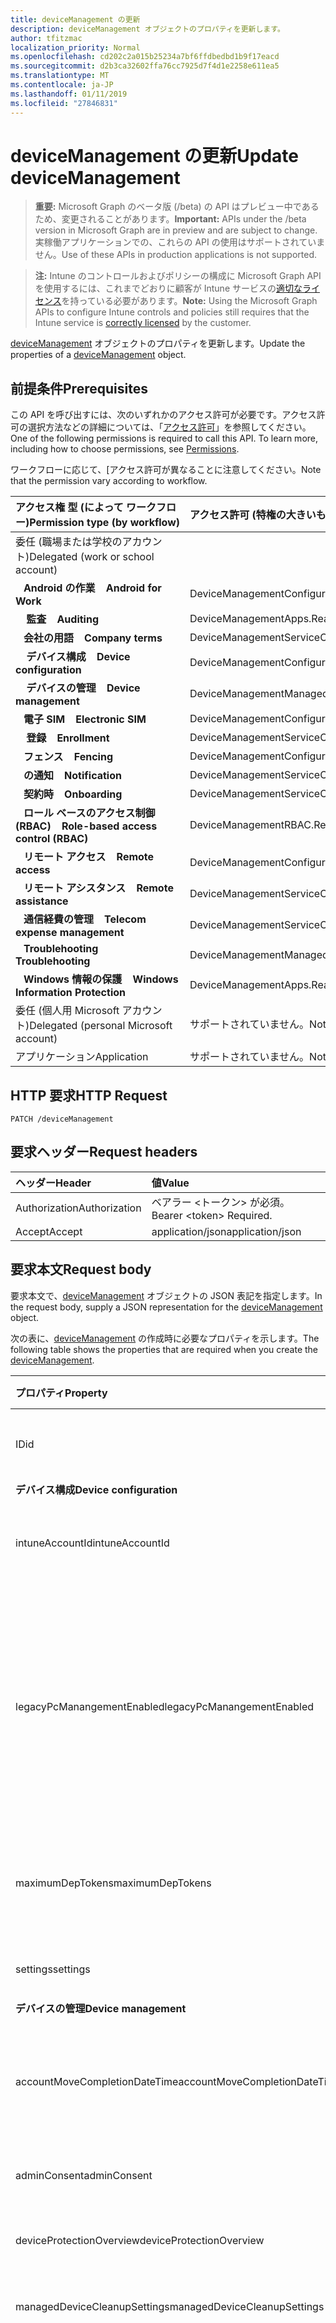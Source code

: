 ```yaml
---
title: deviceManagement の更新
description: deviceManagement オブジェクトのプロパティを更新します。
author: tfitzmac
localization_priority: Normal
ms.openlocfilehash: cd202c2a015b25234a7bf6ffdbedbd1b9f17eacd
ms.sourcegitcommit: d2b3ca32602ffa76cc7925d7f4d1e2258e611ea5
ms.translationtype: MT
ms.contentlocale: ja-JP
ms.lasthandoff: 01/11/2019
ms.locfileid: "27846831"
---
```

# <a name="update-devicemanagement"></a><span data-ttu-id="3a7d7-103">deviceManagement の更新</span><span class="sxs-lookup"><span data-stu-id="3a7d7-103">Update deviceManagement</span></span>

> <span data-ttu-id="3a7d7-104">**重要:** Microsoft Graph のベータ版 (/beta) の API はプレビュー中であるため、変更されることがあります。</span><span class="sxs-lookup"><span data-stu-id="3a7d7-104">**Important:** APIs under the /beta version in Microsoft Graph are in preview and are subject to change.</span></span> <span data-ttu-id="3a7d7-105">実稼働アプリケーションでの、これらの API の使用はサポートされていません。</span><span class="sxs-lookup"><span data-stu-id="3a7d7-105">Use of these APIs in production applications is not supported.</span></span>

> <span data-ttu-id="3a7d7-106">**注:** Intune のコントロールおよびポリシーの構成に Microsoft Graph API を使用するには、これまでどおりに顧客が Intune サービスの[適切なライセンス](https://go.microsoft.com/fwlink/?linkid=839381)を持っている必要があります。</span><span class="sxs-lookup"><span data-stu-id="3a7d7-106">**Note:** Using the Microsoft Graph APIs to configure Intune controls and policies still requires that the Intune service is [correctly licensed](https://go.microsoft.com/fwlink/?linkid=839381) by the customer.</span></span>

<span data-ttu-id="3a7d7-107">[deviceManagement](../resources/intune-shared-devicemanagement.md) オブジェクトのプロパティを更新します。</span><span class="sxs-lookup"><span data-stu-id="3a7d7-107">Update the properties of a [deviceManagement](../resources/intune-shared-devicemanagement.md) object.</span></span>

## <a name="prerequisites"></a><span data-ttu-id="3a7d7-108">前提条件</span><span class="sxs-lookup"><span data-stu-id="3a7d7-108">Prerequisites</span></span>

<span data-ttu-id="3a7d7-p102">この API を呼び出すには、次のいずれかのアクセス許可が必要です。アクセス許可の選択方法などの詳細については、「[アクセス許可](/graph/permissions-reference)」を参照してください。</span><span class="sxs-lookup"><span data-stu-id="3a7d7-p102">One of the following permissions is required to call this API. To learn more, including how to choose permissions, see [Permissions](/graph/permissions-reference).</span></span>

<span data-ttu-id="3a7d7-111">ワークフローに応じて、[アクセス許可が異なることに注意してください。</span><span class="sxs-lookup"><span data-stu-id="3a7d7-111">Note that the permission vary according to workflow.</span></span>

| <span data-ttu-id="3a7d7-112">アクセス権&nbsp;型&nbsp;(によって&nbsp;ワークフロー)</span><span class="sxs-lookup"><span data-stu-id="3a7d7-112">Permission&nbsp;type&nbsp;(by&nbsp;workflow)</span></span> | <span data-ttu-id="3a7d7-113">アクセス許可 (特権の大きいものから小さいものへ)</span><span class="sxs-lookup"><span data-stu-id="3a7d7-113">Permissions (from most to least privileged)</span></span> |
|:---|:---|
| <span data-ttu-id="3a7d7-114">委任 (職場または学校のアカウント)</span><span class="sxs-lookup"><span data-stu-id="3a7d7-114">Delegated (work or school account)</span></span> ||
| <span data-ttu-id="3a7d7-115">&nbsp;&nbsp; **Android の作業**</span><span class="sxs-lookup"><span data-stu-id="3a7d7-115">&nbsp; &nbsp; **Android for Work**</span></span> | <span data-ttu-id="3a7d7-116">DeviceManagementConfiguration.ReadWrite.All</span><span class="sxs-lookup"><span data-stu-id="3a7d7-116">DeviceManagementConfiguration.ReadWrite.All</span></span>  |
| <span data-ttu-id="3a7d7-117">&nbsp; &nbsp; **監査**</span><span class="sxs-lookup"><span data-stu-id="3a7d7-117">&nbsp; &nbsp; **Auditing**</span></span> | <span data-ttu-id="3a7d7-118">DeviceManagementApps.ReadWrite.All</span><span class="sxs-lookup"><span data-stu-id="3a7d7-118">DeviceManagementApps.ReadWrite.All</span></span> |
| <span data-ttu-id="3a7d7-119">&nbsp;&nbsp; **会社の用語**</span><span class="sxs-lookup"><span data-stu-id="3a7d7-119">&nbsp; &nbsp; **Company terms**</span></span> | <span data-ttu-id="3a7d7-120">DeviceManagementServiceConfig.ReadWrite.All</span><span class="sxs-lookup"><span data-stu-id="3a7d7-120">DeviceManagementServiceConfig.ReadWrite.All</span></span> |
| <span data-ttu-id="3a7d7-121">&nbsp; &nbsp; **デバイス構成**</span><span class="sxs-lookup"><span data-stu-id="3a7d7-121">&nbsp; &nbsp; **Device configuration**</span></span> | <span data-ttu-id="3a7d7-122">DeviceManagementConfiguration.ReadWrite.All</span><span class="sxs-lookup"><span data-stu-id="3a7d7-122">DeviceManagementConfiguration.ReadWrite.All</span></span> |
| <span data-ttu-id="3a7d7-123">&nbsp; &nbsp; **デバイスの管理**</span><span class="sxs-lookup"><span data-stu-id="3a7d7-123">&nbsp; &nbsp; **Device management**</span></span> | <span data-ttu-id="3a7d7-124">DeviceManagementManagedDevices.ReadWrite.All</span><span class="sxs-lookup"><span data-stu-id="3a7d7-124">DeviceManagementManagedDevices.ReadWrite.All</span></span> |
| <span data-ttu-id="3a7d7-125">&nbsp;&nbsp; **電子 SIM**</span><span class="sxs-lookup"><span data-stu-id="3a7d7-125">&nbsp; &nbsp; **Electronic SIM**</span></span> | <span data-ttu-id="3a7d7-126">DeviceManagementConfiguration.ReadWrite.All</span><span class="sxs-lookup"><span data-stu-id="3a7d7-126">DeviceManagementConfiguration.ReadWrite.All</span></span> |
| <span data-ttu-id="3a7d7-127">&nbsp; &nbsp; **登録**</span><span class="sxs-lookup"><span data-stu-id="3a7d7-127">&nbsp; &nbsp; **Enrollment**</span></span> | <span data-ttu-id="3a7d7-128">DeviceManagementServiceConfig.ReadWrite.All</span><span class="sxs-lookup"><span data-stu-id="3a7d7-128">DeviceManagementServiceConfig.ReadWrite.All</span></span> |
| <span data-ttu-id="3a7d7-129">&nbsp;&nbsp; **フェンス**</span><span class="sxs-lookup"><span data-stu-id="3a7d7-129">&nbsp; &nbsp; **Fencing**</span></span> | <span data-ttu-id="3a7d7-130">DeviceManagementConfiguration.ReadWrite.All</span><span class="sxs-lookup"><span data-stu-id="3a7d7-130">DeviceManagementConfiguration.ReadWrite.All</span></span> |
| <span data-ttu-id="3a7d7-131">&nbsp;&nbsp; **の通知**</span><span class="sxs-lookup"><span data-stu-id="3a7d7-131">&nbsp; &nbsp; **Notification**</span></span> | <span data-ttu-id="3a7d7-132">DeviceManagementServiceConfig.ReadWrite.All</span><span class="sxs-lookup"><span data-stu-id="3a7d7-132">DeviceManagementServiceConfig.ReadWrite.All</span></span> |
| <span data-ttu-id="3a7d7-133">&nbsp;&nbsp; **契約時**</span><span class="sxs-lookup"><span data-stu-id="3a7d7-133">&nbsp; &nbsp; **Onboarding**</span></span> | <span data-ttu-id="3a7d7-134">DeviceManagementServiceConfig.ReadWrite.All</span><span class="sxs-lookup"><span data-stu-id="3a7d7-134">DeviceManagementServiceConfig.ReadWrite.All</span></span> |
| <span data-ttu-id="3a7d7-135">&nbsp;&nbsp; **ロール ベースのアクセス制御 (RBAC)**</span><span class="sxs-lookup"><span data-stu-id="3a7d7-135">&nbsp; &nbsp; **Role-based access control (RBAC)**</span></span> | <span data-ttu-id="3a7d7-136">DeviceManagementRBAC.ReadWrite.All</span><span class="sxs-lookup"><span data-stu-id="3a7d7-136">DeviceManagementRBAC.ReadWrite.All</span></span> |
| <span data-ttu-id="3a7d7-137">&nbsp;&nbsp; **リモート アクセス**</span><span class="sxs-lookup"><span data-stu-id="3a7d7-137">&nbsp; &nbsp; **Remote access**</span></span> | <span data-ttu-id="3a7d7-138">DeviceManagementConfiguration.Read.All</span><span class="sxs-lookup"><span data-stu-id="3a7d7-138">DeviceManagementConfiguration.Read.All</span></span> |
| <span data-ttu-id="3a7d7-139">&nbsp;&nbsp; **リモート アシスタンス**</span><span class="sxs-lookup"><span data-stu-id="3a7d7-139">&nbsp; &nbsp; **Remote assistance**</span></span> | <span data-ttu-id="3a7d7-140">DeviceManagementServiceConfig.ReadWrite.All</span><span class="sxs-lookup"><span data-stu-id="3a7d7-140">DeviceManagementServiceConfig.ReadWrite.All</span></span> |
| <span data-ttu-id="3a7d7-141">&nbsp;&nbsp; **通信経費の管理**</span><span class="sxs-lookup"><span data-stu-id="3a7d7-141">&nbsp; &nbsp; **Telecom expense management**</span></span> | <span data-ttu-id="3a7d7-142">DeviceManagementServiceConfig.ReadWrite.All</span><span class="sxs-lookup"><span data-stu-id="3a7d7-142">DeviceManagementServiceConfig.ReadWrite.All</span></span> |
| <span data-ttu-id="3a7d7-143">&nbsp;&nbsp; **Troublehooting**</span><span class="sxs-lookup"><span data-stu-id="3a7d7-143">&nbsp; &nbsp; **Troublehooting**</span></span> | <span data-ttu-id="3a7d7-144">DeviceManagementManagedDevices.ReadWrite.All</span><span class="sxs-lookup"><span data-stu-id="3a7d7-144">DeviceManagementManagedDevices.ReadWrite.All</span></span> |
| <span data-ttu-id="3a7d7-145">&nbsp;&nbsp; **Windows 情報の保護**</span><span class="sxs-lookup"><span data-stu-id="3a7d7-145">&nbsp; &nbsp; **Windows Information Protection**</span></span> | <span data-ttu-id="3a7d7-146">DeviceManagementApps.ReadWrite.All</span><span class="sxs-lookup"><span data-stu-id="3a7d7-146">DeviceManagementApps.ReadWrite.All</span></span> |
| <span data-ttu-id="3a7d7-147">委任 (個人用 Microsoft アカウント)</span><span class="sxs-lookup"><span data-stu-id="3a7d7-147">Delegated (personal Microsoft account)</span></span> | <span data-ttu-id="3a7d7-148">サポートされていません。</span><span class="sxs-lookup"><span data-stu-id="3a7d7-148">Not supported.</span></span>|
| <span data-ttu-id="3a7d7-149">アプリケーション</span><span class="sxs-lookup"><span data-stu-id="3a7d7-149">Application</span></span> | <span data-ttu-id="3a7d7-150">サポートされていません。</span><span class="sxs-lookup"><span data-stu-id="3a7d7-150">Not supported.</span></span> |

## <a name="http-request"></a><span data-ttu-id="3a7d7-151">HTTP 要求</span><span class="sxs-lookup"><span data-stu-id="3a7d7-151">HTTP Request</span></span>
<!-- {
  "blockType": "ignored"
}
-->
``` http
PATCH /deviceManagement
```

## <a name="request-headers"></a><span data-ttu-id="3a7d7-152">要求ヘッダー</span><span class="sxs-lookup"><span data-stu-id="3a7d7-152">Request headers</span></span>

|<span data-ttu-id="3a7d7-153">ヘッダー</span><span class="sxs-lookup"><span data-stu-id="3a7d7-153">Header</span></span>|<span data-ttu-id="3a7d7-154">値</span><span class="sxs-lookup"><span data-stu-id="3a7d7-154">Value</span></span>|
|:---|:---|
|<span data-ttu-id="3a7d7-155">Authorization</span><span class="sxs-lookup"><span data-stu-id="3a7d7-155">Authorization</span></span>|<span data-ttu-id="3a7d7-156">ベアラー &lt;トークン&gt; が必須。</span><span class="sxs-lookup"><span data-stu-id="3a7d7-156">Bearer &lt;token&gt; Required.</span></span>|
|<span data-ttu-id="3a7d7-157">Accept</span><span class="sxs-lookup"><span data-stu-id="3a7d7-157">Accept</span></span>|<span data-ttu-id="3a7d7-158">application/json</span><span class="sxs-lookup"><span data-stu-id="3a7d7-158">application/json</span></span>|

## <a name="request-body"></a><span data-ttu-id="3a7d7-159">要求本文</span><span class="sxs-lookup"><span data-stu-id="3a7d7-159">Request body</span></span>

<span data-ttu-id="3a7d7-160">要求本文で、[deviceManagement](../resources/intune-shared-devicemanagement.md) オブジェクトの JSON 表記を指定します。</span><span class="sxs-lookup"><span data-stu-id="3a7d7-160">In the request body, supply a JSON representation for the [deviceManagement](../resources/intune-shared-devicemanagement.md) object.</span></span>

<span data-ttu-id="3a7d7-161">次の表に、[deviceManagement](../resources/intune-shared-devicemanagement.md) の作成時に必要なプロパティを示します。</span><span class="sxs-lookup"><span data-stu-id="3a7d7-161">The following table shows the properties that are required when you create the [deviceManagement](../resources/intune-shared-devicemanagement.md).</span></span>

|<span data-ttu-id="3a7d7-162">プロパティ</span><span class="sxs-lookup"><span data-stu-id="3a7d7-162">Property</span></span>|<span data-ttu-id="3a7d7-163">種類</span><span class="sxs-lookup"><span data-stu-id="3a7d7-163">Type</span></span>|<span data-ttu-id="3a7d7-164">説明</span><span class="sxs-lookup"><span data-stu-id="3a7d7-164">Description</span></span>|
|:---|:---|:---|
|<span data-ttu-id="3a7d7-165">ID</span><span class="sxs-lookup"><span data-stu-id="3a7d7-165">id</span></span>|<span data-ttu-id="3a7d7-166">String</span><span class="sxs-lookup"><span data-stu-id="3a7d7-166">String</span></span>|<span data-ttu-id="3a7d7-167">デバイスの一意の識別子です。</span><span class="sxs-lookup"><span data-stu-id="3a7d7-167">Unique identifier for the device.</span></span>|
|<span data-ttu-id="3a7d7-168">**デバイス構成**</span><span class="sxs-lookup"><span data-stu-id="3a7d7-168">**Device configuration**</span></span>|
|<span data-ttu-id="3a7d7-169">intuneAccountId</span><span class="sxs-lookup"><span data-stu-id="3a7d7-169">intuneAccountId</span></span>|<span data-ttu-id="3a7d7-170">GUID</span><span class="sxs-lookup"><span data-stu-id="3a7d7-170">GUID</span></span>|<span data-ttu-id="3a7d7-171">Intune アカウント ID にはテナントが指定されました。</span><span class="sxs-lookup"><span data-stu-id="3a7d7-171">Intune Account ID for given tenant</span></span>|
|<span data-ttu-id="3a7d7-172">legacyPcManangementEnabled</span><span class="sxs-lookup"><span data-stu-id="3a7d7-172">legacyPcManangementEnabled</span></span>|<span data-ttu-id="3a7d7-173">ブール型</span><span class="sxs-lookup"><span data-stu-id="3a7d7-173">Boolean</span></span>|<span data-ttu-id="3a7d7-174">非 MDM を有効にするプロパティは、このアカウントの従来の PC の管理を管理します。</span><span class="sxs-lookup"><span data-stu-id="3a7d7-174">The property to enable Non-MDM managed legacy PC management for this account.</span></span> <span data-ttu-id="3a7d7-175">このプロパティは読み取りのみ可能です。</span><span class="sxs-lookup"><span data-stu-id="3a7d7-175">This property is read-only.</span></span>|
|<span data-ttu-id="3a7d7-176">maximumDepTokens</span><span class="sxs-lookup"><span data-stu-id="3a7d7-176">maximumDepTokens</span></span>|<span data-ttu-id="3a7d7-177">Int32</span><span class="sxs-lookup"><span data-stu-id="3a7d7-177">Int32</span></span>|<span data-ttu-id="3a7d7-178">DEP のトークンの最大数では、テナントごとに許可されます。</span><span class="sxs-lookup"><span data-stu-id="3a7d7-178">Maximum number of DEP tokens allowed per-tenant.</span></span>|
|<span data-ttu-id="3a7d7-179">settings</span><span class="sxs-lookup"><span data-stu-id="3a7d7-179">settings</span></span>|[<span data-ttu-id="3a7d7-180">deviceManagementSettings</span><span class="sxs-lookup"><span data-stu-id="3a7d7-180">deviceManagementSettings</span></span>](../resources/intune-deviceconfig-devicemanagementsettings.md)|<span data-ttu-id="3a7d7-181">アカウント レベルの設定。</span><span class="sxs-lookup"><span data-stu-id="3a7d7-181">Account level settings.</span></span>|
|<span data-ttu-id="3a7d7-182">**デバイスの管理**</span><span class="sxs-lookup"><span data-stu-id="3a7d7-182">**Device management**</span></span>|
|<span data-ttu-id="3a7d7-183">accountMoveCompletionDateTime</span><span class="sxs-lookup"><span data-stu-id="3a7d7-183">accountMoveCompletionDateTime</span></span>|<span data-ttu-id="3a7d7-184">DateTimeOffset</span><span class="sxs-lookup"><span data-stu-id="3a7d7-184">DateTimeOffset</span></span>|<span data-ttu-id="3a7d7-185">日付と時刻 scaleunits のテナントのデータを移動するときです。</span><span class="sxs-lookup"><span data-stu-id="3a7d7-185">The date & time when tenant data moved between scaleunits.</span></span>|
|<span data-ttu-id="3a7d7-186">adminConsent</span><span class="sxs-lookup"><span data-stu-id="3a7d7-186">adminConsent</span></span>|[<span data-ttu-id="3a7d7-187">adminConsent</span><span class="sxs-lookup"><span data-stu-id="3a7d7-187">adminConsent</span></span>](../resources/intune-devices-adminconsent.md)|<span data-ttu-id="3a7d7-188">同意の情報を管理します。</span><span class="sxs-lookup"><span data-stu-id="3a7d7-188">Admin consent information.</span></span>|
|<span data-ttu-id="3a7d7-189">deviceProtectionOverview</span><span class="sxs-lookup"><span data-stu-id="3a7d7-189">deviceProtectionOverview</span></span>|[<span data-ttu-id="3a7d7-190">deviceProtectionOverview</span><span class="sxs-lookup"><span data-stu-id="3a7d7-190">deviceProtectionOverview</span></span>](../resources/intune-devices-deviceprotectionoverview.md)|<span data-ttu-id="3a7d7-191">デバイス保護の概要です。</span><span class="sxs-lookup"><span data-stu-id="3a7d7-191">Device protection overview.</span></span>|
|<span data-ttu-id="3a7d7-192">managedDeviceCleanupSettings</span><span class="sxs-lookup"><span data-stu-id="3a7d7-192">managedDeviceCleanupSettings</span></span>|[<span data-ttu-id="3a7d7-193">managedDeviceCleanupSettings</span><span class="sxs-lookup"><span data-stu-id="3a7d7-193">managedDeviceCleanupSettings</span></span>](../resources/intune-devices-manageddevicecleanupsettings.md)|<span data-ttu-id="3a7d7-194">デバイスのクリーンアップ ・ ルール</span><span class="sxs-lookup"><span data-stu-id="3a7d7-194">Device cleanup rule</span></span>|
|<span data-ttu-id="3a7d7-195">subscriptionState</span><span class="sxs-lookup"><span data-stu-id="3a7d7-195">subscriptionState</span></span>|[<span data-ttu-id="3a7d7-196">deviceManagementSubscriptionState</span><span class="sxs-lookup"><span data-stu-id="3a7d7-196">deviceManagementSubscriptionState</span></span>](../resources/intune-devices-devicemanagementsubscriptionstate.md)|<span data-ttu-id="3a7d7-197">テナントのモバイル デバイス管理のサブスクリプション状態。</span><span class="sxs-lookup"><span data-stu-id="3a7d7-197">Tenant mobile device management subscription state.</span></span> <span data-ttu-id="3a7d7-198">可能な値は、`pending`、`active`、`warning`、`disabled`、`deleted`、`blocked`、`lockedOut` です。</span><span class="sxs-lookup"><span data-stu-id="3a7d7-198">Possible values are: `pending`, `active`, `warning`, `disabled`, `deleted`, `blocked`, `lockedOut`.</span></span>|
|<span data-ttu-id="3a7d7-199">サブスクリプション</span><span class="sxs-lookup"><span data-stu-id="3a7d7-199">subscriptions</span></span>|[<span data-ttu-id="3a7d7-200">deviceManagementSubscriptions</span><span class="sxs-lookup"><span data-stu-id="3a7d7-200">deviceManagementSubscriptions</span></span>](../resources/intune-devices-devicemanagementsubscriptions.md)|<span data-ttu-id="3a7d7-201">テナントのサブスクリプション。</span><span class="sxs-lookup"><span data-stu-id="3a7d7-201">Tenant's Subscription.</span></span> <span data-ttu-id="3a7d7-202">使用可能な値: `none`、`intune`、`office365`、`intunePremium`、`intune_EDU`、`intune_SMB`。</span><span class="sxs-lookup"><span data-stu-id="3a7d7-202">Possible values are: `none`, `intune`, `office365`, `intunePremium`, `intune_EDU`, `intune_SMB`.</span></span>|
|<span data-ttu-id="3a7d7-203">windowsMalwareOverview</span><span class="sxs-lookup"><span data-stu-id="3a7d7-203">windowsMalwareOverview</span></span>|[<span data-ttu-id="3a7d7-204">windowsMalwareOverview</span><span class="sxs-lookup"><span data-stu-id="3a7d7-204">windowsMalwareOverview</span></span>](../resources/intune-devices-windowsmalwareoverview.md)|<span data-ttu-id="3a7d7-205">Windows デバイスのマルウェアの概要です。</span><span class="sxs-lookup"><span data-stu-id="3a7d7-205">Malware overview for windows devices.</span></span>|
|<span data-ttu-id="3a7d7-206">**契約時**</span><span class="sxs-lookup"><span data-stu-id="3a7d7-206">**Onboarding**</span></span>|
|<span data-ttu-id="3a7d7-207">intuneBrand</span><span class="sxs-lookup"><span data-stu-id="3a7d7-207">intuneBrand</span></span>|[<span data-ttu-id="3a7d7-208">intuneBrand</span><span class="sxs-lookup"><span data-stu-id="3a7d7-208">intuneBrand</span></span>](../resources/intune-onboarding-intunebrand.md)|<span data-ttu-id="3a7d7-209">intuneBrand には、会社のポータル アプリケーションとエンド ユーザーの Web ポータルの外観のカスタマイズに使用するデータが含まれています。</span><span class="sxs-lookup"><span data-stu-id="3a7d7-209">intuneBrand contains data which is used in customizing the appearance of the Company Portal applications as well as the end user web portal.</span></span>|

<span data-ttu-id="3a7d7-210">要求本文のプロパティのサポートは、ワークフローによって異なります。</span><span class="sxs-lookup"><span data-stu-id="3a7d7-210">Request body property support varies according to workflow.</span></span>

## <a name="response"></a><span data-ttu-id="3a7d7-211">応答</span><span class="sxs-lookup"><span data-stu-id="3a7d7-211">Response</span></span>
<span data-ttu-id="3a7d7-212">成功した場合、このメソッドは `200 OK` 応答コードと、応答本文で更新された [deviceManagement](../resources/intune-shared-devicemanagement.md) オブジェクトを返します。</span><span class="sxs-lookup"><span data-stu-id="3a7d7-212">If successful, this method returns a `200 OK` response code and an updated [deviceManagement](../resources/intune-shared-devicemanagement.md) object in the response body.</span></span>

## <a name="example"></a><span data-ttu-id="3a7d7-213">例</span><span class="sxs-lookup"><span data-stu-id="3a7d7-213">Example</span></span>

### <a name="request"></a><span data-ttu-id="3a7d7-214">要求</span><span class="sxs-lookup"><span data-stu-id="3a7d7-214">Request</span></span>

<span data-ttu-id="3a7d7-215">デバイス管理のワークフローを次の要求の例を以下に示します。</span><span class="sxs-lookup"><span data-stu-id="3a7d7-215">Here is an example of a request following the device management workflow:</span></span>

``` http
PATCH https://graph.microsoft.com/beta/deviceManagement
Content-type: application/json
Content-length: 751

{
  "subscriptionState": "active",
  "subscriptions": "intune",
  "adminConsent": {
    "@odata.type": "microsoft.graph.adminConsent",
    "shareAPNSData": "granted"
  },
  "deviceProtectionOverview": {
    "@odata.type": "microsoft.graph.deviceProtectionOverview",
    "totalReportedDeviceCount": 8,
    "inactiveThreatAgentDeviceCount": 14,
    "unknownStateThreatAgentDeviceCount": 2,
    "pendingSignatureUpdateDeviceCount": 1,
    "cleanDeviceCount": 0,
    "pendingFullScanDeviceCount": 10,
    "pendingRestartDeviceCount": 9,
    "pendingManualStepsDeviceCount": 13,
    "pendingOfflineScanDeviceCount": 13,
    "criticalFailuresDeviceCount": 11
  },
  "accountMoveCompletionDateTime": "2017-01-01T00:01:17.9006709-08:00"
}
```

### <a name="response"></a><span data-ttu-id="3a7d7-216">応答</span><span class="sxs-lookup"><span data-stu-id="3a7d7-216">Response</span></span>

<span data-ttu-id="3a7d7-217">以下は、応答の例です。</span><span class="sxs-lookup"><span data-stu-id="3a7d7-217">Here is an example of the response.</span></span> 

<span data-ttu-id="3a7d7-218">注: 簡潔にするために、ここに示す応答オブジェクトは切り詰められている場合があります。</span><span class="sxs-lookup"><span data-stu-id="3a7d7-218">Note: The response object shown here may be truncated for brevity.</span></span> <span data-ttu-id="3a7d7-219">返されるプロパティは、ワークフローおよびコンテキストによって異なります。</span><span class="sxs-lookup"><span data-stu-id="3a7d7-219">Returned properties vary according to workflow and context.</span></span>

``` http
HTTP/1.1 200 OK
Content-Type: application/json
Content-Length: 855

{
  "@odata.type": "#microsoft.graph.deviceManagement",
  "id": "0b283420-3420-0b28-2034-280b2034280b",
  "subscriptionState": "active",
  "subscriptions": "intune",
  "adminConsent": {
    "@odata.type": "microsoft.graph.adminConsent",
    "shareAPNSData": "granted"
  },
  "deviceProtectionOverview": {
    "@odata.type": "microsoft.graph.deviceProtectionOverview",
    "totalReportedDeviceCount": 8,
    "inactiveThreatAgentDeviceCount": 14,
    "unknownStateThreatAgentDeviceCount": 2,
    "pendingSignatureUpdateDeviceCount": 1,
    "cleanDeviceCount": 0,
    "pendingFullScanDeviceCount": 10,
    "pendingRestartDeviceCount": 9,
    "pendingManualStepsDeviceCount": 13,
    "pendingOfflineScanDeviceCount": 13,
    "criticalFailuresDeviceCount": 11
  },
  "accountMoveCompletionDateTime": "2017-01-01T00:01:17.9006709-08:00"
}
```



